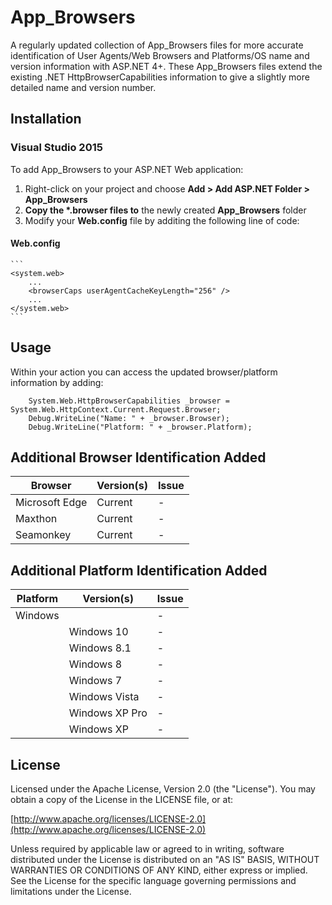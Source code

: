 ﻿# App_Browsers

A regularly updated collection of App\_Browsers files for more accurate identification of User Agents/Web Browsers and Platforms/OS name and version information with ASP.NET 4+. These App\_Browsers files extend the existing .NET HttpBrowserCapabilities information to give a slightly more detailed name and version number. 

## Installation

### Visual Studio 2015

To add App\_Browsers to your ASP.NET Web application:

1. Right-click on your project and choose **Add > Add ASP.NET Folder > App\_Browsers**
2. **Copy the \*.browser files to** the newly created **App\_Browsers** folder
3. Modify your **Web.config** file by additing the following line of code:

#### Web.config
    ```
    <system.web>
        ...
        <browserCaps userAgentCacheKeyLength="256" />
        ...
    </system.web>
    ```

## Usage

Within your action you can access the updated browser/platform information by adding:

```
    System.Web.HttpBrowserCapabilities _browser = System.Web.HttpContext.Current.Request.Browser;
    Debug.WriteLine("Name: " + _browser.Browser);
    Debug.WriteLine("Platform: " + _browser.Platform);
```

## Additional Browser Identification Added

| Browser          | Version(s)                          | Issue          |
|------------------|-------------------------------------|----------------|
| Microsoft Edge   |                             Current |              - |
| Maxthon          |                             Current |              - |
| Seamonkey        |                             Current |              - |

## Additional Platform Identification Added

| Platform         | Version(s)                          | Issue          |
|------------------|-------------------------------------|----------------|
| Windows          |                                     |              - |
|                  | Windows 10                          |              - |
|                  | Windows 8.1                         |              - |
|                  | Windows 8                           |              - |
|                  | Windows 7                           |              - |
|                  | Windows Vista                       |              - |
|                  | Windows XP Pro                      |              - |
|                  | Windows XP                          |              - |

## License

Licensed under the Apache License, Version 2.0 (the "License"). You may obtain a copy of the License in the LICENSE file, or at:

[http://www.apache.org/licenses/LICENSE-2.0](http://www.apache.org/licenses/LICENSE-2.0)

Unless required by applicable law or agreed to in writing, software distributed under the License is distributed on an "AS IS" BASIS, WITHOUT WARRANTIES OR CONDITIONS OF ANY KIND, either express or implied. See the License for the specific language governing permissions and limitations under the License.